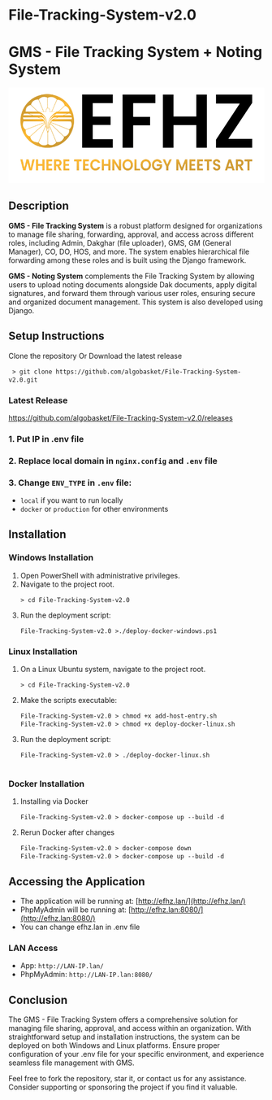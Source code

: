 # File-Tracking-System-v2.0
# GMS - File Tracking System + Noting System

![Logo](https://github.com/algobasket/File-Tracking-System/blob/main/staticfiles/images/logo.png)

## Description

**GMS - File Tracking System** is a robust platform designed for organizations to manage file sharing, forwarding, approval, and access across different roles, including Admin, Dakghar (file uploader), GMS, GM (General Manager), CO, DO, HOS, and more. The system enables hierarchical file forwarding among these roles and is built using the Django framework.

**GMS - Noting System** complements the File Tracking System by allowing users to upload noting documents alongside Dak documents, apply digital signatures, and forward them through various user roles, ensuring secure and organized document management. This system is also developed using Django.

## Setup Instructions 

Clone the repository Or Download the latest release 
  ```shell
   > git clone https://github.com/algobasket/File-Tracking-System-v2.0.git 
   ```

### Latest Release 
https://github.com/algobasket/File-Tracking-System-v2.0/releases   

### 1. Put IP in .env file
### 2. Replace local domain in `nginx.config` and `.env` file
### 3. Change `ENV_TYPE` in `.env` file:
   - `local` if you want to run locally
   - `docker` or `production` for other environments


## Installation

### Windows Installation
1. Open PowerShell with administrative privileges.
2. Navigate to the project root.
    ```shell
    > cd File-Tracking-System-v2.0
    ```
3. Run the deployment script:
    ```shell
    File-Tracking-System-v2.0 >./deploy-docker-windows.ps1
    ```

### Linux Installation
1. On a Linux Ubuntu system, navigate to the project root.
    ```shell
    > cd File-Tracking-System-v2.0
    ```
2. Make the scripts executable:
    ```shell
    File-Tracking-System-v2.0 > chmod +x add-host-entry.sh
    File-Tracking-System-v2.0 > chmod +x deploy-docker-linux.sh
    ```
3. Run the deployment script:
    ```shell
    File-Tracking-System-v2.0 > ./deploy-docker-linux.sh
  

 ### Docker Installation
 1. Installing via Docker 
    ```
    File-Tracking-System-v2.0 > docker-compose up --build -d
    ```
 2. Rerun Docker after changes
    ```
    File-Tracking-System-v2.0 > docker-compose down
    File-Tracking-System-v2.0 > docker-compose up --build -d
    ```
## Accessing the Application

- The application will be running at: [http://efhz.lan/](http://efhz.lan/)
- PhpMyAdmin will be running at: [http://efhz.lan:8080/](http://efhz.lan:8080/)
- You can change efhz.lan in .env file
### LAN Access
- App: `http://LAN-IP.lan/` 
- PhpMyAdmin: `http://LAN-IP.lan:8080/`

## Conclusion
The GMS - File Tracking System offers a comprehensive solution for managing file sharing, approval, and access within an organization. With straightforward setup and installation instructions, the system can be deployed on both Windows and Linux platforms. Ensure proper configuration of your .env file for your specific environment, and experience seamless file management with GMS.

Feel free to fork the repository, star it, or contact us for any assistance. Consider supporting or sponsoring the project if you find it valuable.
